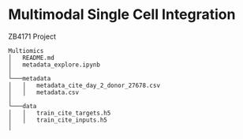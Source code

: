 # Multimodal Single Cell Integration
 ZB4171 Project
```
Multiomics
│   README.md
│   metadata_explore.ipynb
│
└───metadata
│   │   metadata_cite_day_2_donor_27678.csv
│   │   metadata.csv
│
└───data
│   │   train_cite_targets.h5
│   │   train_cite_inputs.h5
│


```